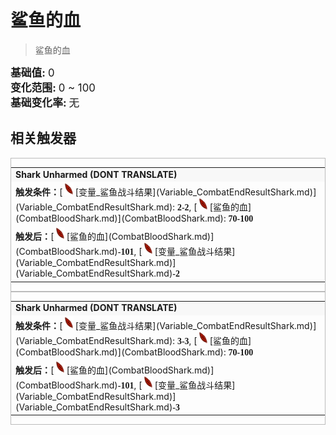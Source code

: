 # 鲨鱼的血  
> 鲨鱼的血  
  
<div style="font-size:1.2em"><b>基础值: </b> 0 </div>  
<div style="font-size:1.2em"><b>变化范围: </b> 0 ~ 100 </div>  
<div style="font-size:1.2em"><b>基础变化率: </b> 无 </div>  
  
## 相关触发器  
<div style="border:1px solid #BBB"><table><tr style="background-color:#F8F8F8"><td><b>Shark Unharmed (DONT TRANSLATE)</b></td></tr><tr><td><b>触发条件：</b>[<div style="width:20px;display:inline-block;text-align:center"><img decoding="async" src="Sprite/Laceration.png" href="a.md" style="max-width:20px;max-height:20px;"></div>[变量_鲨鱼战斗结果](Variable_CombatEndResultShark.md)](Variable_CombatEndResultShark.md): <span style="font-family:ui-monospace"><b>2-2</b></span>, [<div style="width:20px;display:inline-block;text-align:center"><img decoding="async" src="Sprite/Laceration.png" href="a.md" style="max-width:20px;max-height:20px;"></div>[鲨鱼的血](CombatBloodShark.md)](CombatBloodShark.md): <span style="font-family:ui-monospace"><b>70-100</b></span></td></tr><tr><td><b>触发后：</b>[<div style="width:20px;display:inline-block;text-align:center"><img decoding="async" src="Sprite/Laceration.png" href="a.md" style="max-width:20px;max-height:20px;"></div>[鲨鱼的血](CombatBloodShark.md)](CombatBloodShark.md)<span style="font-family:ui-monospace"><b>-101</b></span>, [<div style="width:20px;display:inline-block;text-align:center"><img decoding="async" src="Sprite/Laceration.png" href="a.md" style="max-width:20px;max-height:20px;"></div>[变量_鲨鱼战斗结果](Variable_CombatEndResultShark.md)](Variable_CombatEndResultShark.md)<span style="font-family:ui-monospace"><b>-2</b></span></td></tr></table></div>  
<div style="border:1px solid #BBB"><table><tr style="background-color:#F8F8F8"><td><b>Shark Unharmed (DONT TRANSLATE)</b></td></tr><tr><td><b>触发条件：</b>[<div style="width:20px;display:inline-block;text-align:center"><img decoding="async" src="Sprite/Laceration.png" href="a.md" style="max-width:20px;max-height:20px;"></div>[变量_鲨鱼战斗结果](Variable_CombatEndResultShark.md)](Variable_CombatEndResultShark.md): <span style="font-family:ui-monospace"><b>3-3</b></span>, [<div style="width:20px;display:inline-block;text-align:center"><img decoding="async" src="Sprite/Laceration.png" href="a.md" style="max-width:20px;max-height:20px;"></div>[鲨鱼的血](CombatBloodShark.md)](CombatBloodShark.md): <span style="font-family:ui-monospace"><b>70-100</b></span></td></tr><tr><td><b>触发后：</b>[<div style="width:20px;display:inline-block;text-align:center"><img decoding="async" src="Sprite/Laceration.png" href="a.md" style="max-width:20px;max-height:20px;"></div>[鲨鱼的血](CombatBloodShark.md)](CombatBloodShark.md)<span style="font-family:ui-monospace"><b>-101</b></span>, [<div style="width:20px;display:inline-block;text-align:center"><img decoding="async" src="Sprite/Laceration.png" href="a.md" style="max-width:20px;max-height:20px;"></div>[变量_鲨鱼战斗结果](Variable_CombatEndResultShark.md)](Variable_CombatEndResultShark.md)<span style="font-family:ui-monospace"><b>-3</b></span></td></tr></table></div>  


<script>document.title="鲨鱼的血 - 卡牌生存百科 Card Survival Wiki";</script>
